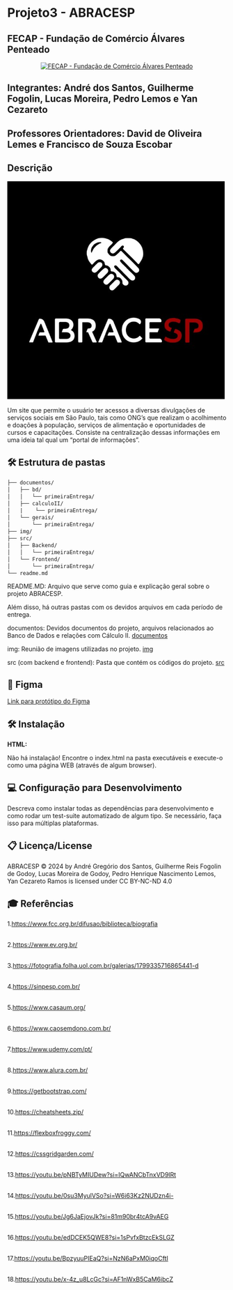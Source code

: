 # Projeto3 - ABRACESP

## FECAP - Fundação de Comércio Álvares Penteado

<p align="center">
<a href= "https://www.fecap.br/"><img src="https://encrypted-tbn0.gstatic.com/images?q=tbn:ANd9GcRhZPrRa89Kma0ZZogxm0pi-tCn_TLKeHGVxywp-LXAFGR3B1DPouAJYHgKZGV0XTEf4AE&usqp=CAU" alt="FECAP - Fundação de Comércio Álvares Penteado" border="0"></a>
</p>

## Integrantes: André dos Santos, Guilherme Fogolin, Lucas Moreira, Pedro Lemos e Yan Cezareto

## Professores Orientadores: David de Oliveira Lemes e Francisco de Souza Escobar

## Descrição

![Logo Inicial do site do ABRACESP](./img/logo.jpg)

Um site que permite o usuário ter acessos a diversas divulgações de serviços sociais em São Paulo, tais como ONG’s que realizam o acolhimento e doações à população, serviços de alimentação e oportunidades de cursos e capacitações. Consiste na centralização dessas informações em uma ideia tal qual um “portal de informações”.

## 🛠 Estrutura de pastas

```Raiz/
├── documentos/
│   ├── bd/
│   │   └── primeiraEntrega/
│   ├── calculoII/
│   |    └── primeiraEntrega/
│   └── gerais/
│       └── primeiraEntrega/
├── img/
├── src/
│   ├── Backend/
│   │   └── primeiraEntrega/
│   └── Frontend/
│       └── primeiraEntrega/
└── readme.md
```

README.MD: Arquivo que serve como guia e explicação geral sobre o projeto ABRACESP.

Além disso, há outras pastas com os devidos arquivos em cada período de entrega.

documentos: Devidos documentos do projeto, arquivos relacionados ao Banco de Dados e relações com Cálculo II.
[documentos](./documentos)

img: Reunião de imagens utilizadas no projeto.
[img](./img)

src (com backend e frontend): Pasta que contém os códigos do projeto.
[src](./src)

## 🎨 Figma
[Link para protótipo do Figma](https://www.figma.com/proto/uvSgLKfouJ1rHC1m3e6JA7/Wireframes---ABRACESP?node-id=699-10&t=IAQbOVuR7RTnp4yq-1)

## 🛠 Instalação

<b>HTML:</b>

Não há instalação!
Encontre o index.html na pasta executáveis e execute-o como uma página WEB (através de algum browser).

## 💻 Configuração para Desenvolvimento

Descreva como instalar todas as dependências para desenvolvimento e como rodar um test-suite automatizado de algum tipo. Se necessário, faça isso para múltiplas plataformas.

## 📋 Licença/License

ABRACESP © 2024 by André Gregório dos Santos, Guilherme Reis Fogolin de Godoy, Lucas Moreira de Godoy, Pedro Henrique Nascimento Lemos, Yan Cezareto Ramos is licensed under CC BY-NC-ND 4.0 

## 🎓 Referências

1.https://www.fcc.org.br/difusao/biblioteca/biografia
<br><br>

2.https://www.ev.org.br/
<br><br>

3.https://fotografia.folha.uol.com.br/galerias/1799335716865441-d
<br><br>

4.https://sinpesp.com.br/
<br><br>

5.https://www.casaum.org/
<br><br>

6.https://www.caosemdono.com.br/
<br><br>

7.https://www.udemy.com/pt/
<br><br>

8.https://www.alura.com.br/
<br><br>

9.https://getbootstrap.com/
<br><br>

10.https://cheatsheets.zip/
<br><br>

11.https://flexboxfroggy.com/
<br><br>

12.https://cssgridgarden.com/
<br><br>

13.https://youtu.be/pNBTyMIUDew?si=IQwANCbTnxVD9lRt
<br><br>

14.https://youtu.be/0su3MyulVSo?si=W6i63Kz2NUDzn4i-
<br><br>

15.https://youtu.be/Jg6JaEjovJk?si=81m90br4tcA9vAEG
<br><br>

16.https://youtu.be/edDCEK5QWE8?si=1sPvfxBtzcEkSLGZ
<br><br>

17.https://youtu.be/BpzyuuPIEaQ?si=NzN6aPxM0iqoCftI
<br><br>

18.https://youtu.be/x-4z_u8LcGc?si=AF1nWxB5CaM6ibcZ
<br><br>
